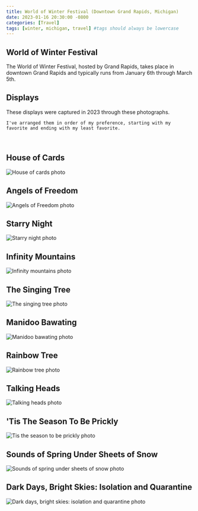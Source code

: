 ```yaml
---
title: World of Winter Festival (Downtown Grand Rapids, Michigan)
date: 2023-01-16 20:30:00 -0800
categories: [Travel]
tags: [winter, michigan, travel] #tags should always be lowercase
---
```


## World of Winter Festival

The World of Winter Festival, hosted by Grand Rapids, takes place in downtown Grand Rapids and typically runs from January 6th through March 5th.

## Displays 

These displays were captured in 2023 through these photographs. 

`I've arranged them in order of my preference, starting with my favorite and ending with my least favorite.`

<br>

## **House of Cards**

![House of cards photo](/assets/img/world%20of%20winter/cards.jpeg)

## **Angels of Freedom**

![Angels of Freedom photo](/assets/img/world%20of%20winter/angels.jpeg)

## **Starry Night**

![Starry night photo](/assets/img/world%20of%20winter/starry%20night.jpeg)

## **Infinity Mountains**

![Infinity mountains photo](/assets/img/world%20of%20winter/infinity.jpeg)

## **The Singing Tree**

![The singing tree photo](/assets/img/world%20of%20winter/singing%20tree.jpeg)

## **Manidoo Bawating**

![Manidoo bawating photo](/assets/img/world%20of%20winter/diamond.jpeg)

## **Rainbow Tree**

![Rainbow tree photo](/assets/img/world%20of%20winter/rainbow%20tree.jpeg)

## **Talking Heads**

![Talking heads photo](/assets/img/world%20of%20winter/heads.jpeg)

## **'Tis The Season To Be Prickly**

![Tis the season to be prickly photo](/assets/img/world%20of%20winter/prickly.jpeg)

## **Sounds of Spring Under Sheets of Snow**

![Sounds of spring under sheets of snow photo](/assets/img/world%20of%20winter/boxes.jpeg)

## **Dark Days, Bright Skies: Isolation and Quarantine**

![Dark days, bright skies: isolation and quarantine photo](/assets/img/world%20of%20winter/moon.jpeg)
